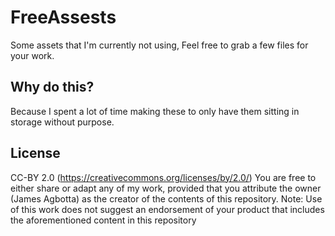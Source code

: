 # FreeAssests
Some assets that I'm currently not using, Feel free to grab a few files for your work. 

## Why do this?
Because I spent a lot of time making these to only have them sitting in storage without purpose.

## License
CC-BY 2.0 
(https://creativecommons.org/licenses/by/2.0/)
You are free to either share or adapt any of my work, provided that you attribute the owner (James Agbotta) as the creator of the contents of this repository. 
Note: Use of this work does not suggest an endorsement of your product that includes the aforementioned content in this repository
